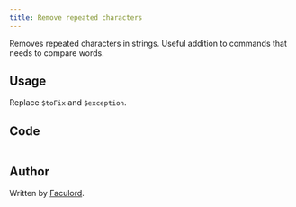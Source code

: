 ```yaml
---
title: Remove repeated characters
---
```


Removes repeated characters in strings.
Useful addition to commands that needs to compare words.

## Usage
Replace `$toFix` and `$exception`.

## Code

```gotmpl file=../../../src/code_snippets/remove_repeated_characters.go.tmpl

```

## Author

Written by [Faculord](https://github.com/LattandiFacundo).
